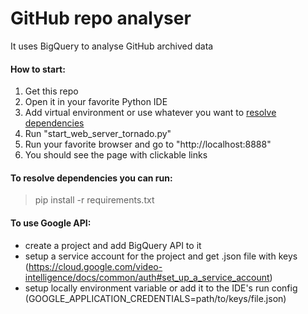 # GitHub repo analyser

It uses BigQuery to analyse GitHub archived data

#### How to start:
1. Get this repo
1. Open it in your favorite Python IDE
1. Add virtual environment or use whatever you want to [resolve dependencies](#rdep)
1. Run "start_web_server_tornado.py"
1. Run your favorite browser and go to "http://localhost:8888"
1. You should see the page with clickable links

#### <a name="rdep"></a>To resolve dependencies you can run:
> pip install -r requirements.txt

#### To use Google API:
- create a project and add BigQuery API to it
- setup a service account for the project and get .json file with keys
(https://cloud.google.com/video-intelligence/docs/common/auth#set_up_a_service_account)
- setup locally environment variable or add it to the IDE's run config
(GOOGLE_APPLICATION_CREDENTIALS=path/to/keys/file.json)

